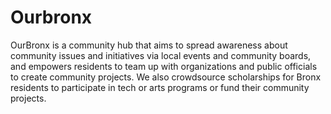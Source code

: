 # Ourbronx

OurBronx is a community hub that aims to spread awareness about community issues and initiatives via local events and community boards, and empowers residents to team up with organizations and public officials to create community projects. We also crowdsource scholarships for Bronx residents to participate in tech or arts programs or fund their community projects. 
